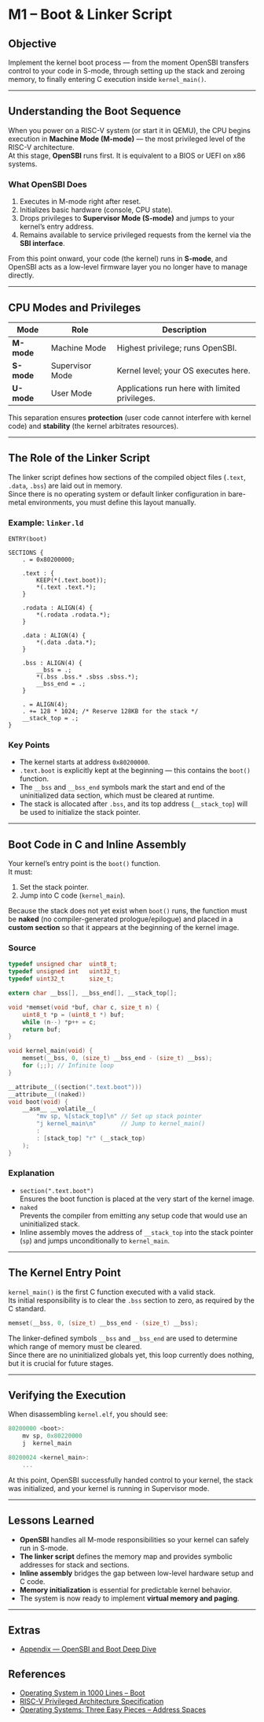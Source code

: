 # M1 – Boot & Linker Script

## Objective
Implement the kernel boot process — from the moment OpenSBI transfers control to your code in S-mode, through setting up the stack and zeroing memory, to finally entering C execution inside `kernel_main()`.

---

## Understanding the Boot Sequence

When you power on a RISC-V system (or start it in QEMU), the CPU begins execution in **Machine Mode (M-mode)** — the most privileged level of the RISC-V architecture.  
At this stage, **OpenSBI** runs first. It is equivalent to a BIOS or UEFI on x86 systems.

### What OpenSBI Does
1. Executes in M-mode right after reset.  
2. Initializes basic hardware (console, CPU state).  
3. Drops privileges to **Supervisor Mode (S-mode)** and jumps to your kernel’s entry address.  
4. Remains available to service privileged requests from the kernel via the **SBI interface**.

From this point onward, your code (the kernel) runs in **S-mode**, and OpenSBI acts as a low-level firmware layer you no longer have to manage directly.

---

## CPU Modes and Privileges

| Mode | Role | Description |
|------|------|-------------|
| **M-mode** | Machine Mode | Highest privilege; runs OpenSBI. |
| **S-mode** | Supervisor Mode | Kernel level; your OS executes here. |
| **U-mode** | User Mode | Applications run here with limited privileges. |

This separation ensures **protection** (user code cannot interfere with kernel code) and **stability** (the kernel arbitrates resources).

---

## The Role of the Linker Script

The linker script defines how sections of the compiled object files (`.text`, `.data`, `.bss`) are laid out in memory.  
Since there is no operating system or default linker configuration in bare-metal environments, you must define this layout manually.

### Example: `linker.ld`

``` ld
ENTRY(boot)

SECTIONS {
    . = 0x80200000;

    .text : {
        KEEP(*(.text.boot));
        *(.text .text.*);
    }

    .rodata : ALIGN(4) {
        *(.rodata .rodata.*);
    }

    .data : ALIGN(4) {
        *(.data .data.*);
    }

    .bss : ALIGN(4) {
        __bss = .;
        *(.bss .bss.* .sbss .sbss.*);
        __bss_end = .;
    }

    . = ALIGN(4);
    . += 128 * 1024; /* Reserve 128KB for the stack */
    __stack_top = .;
}

```

### Key Points
- The kernel starts at address `0x80200000`.  
- `.text.boot` is explicitly kept at the beginning — this contains the `boot()` function.  
- The `__bss` and `__bss_end` symbols mark the start and end of the uninitialized data section, which must be cleared at runtime.  
- The stack is allocated after `.bss`, and its top address (`__stack_top`) will be used to initialize the stack pointer.

---

## Boot Code in C and Inline Assembly

Your kernel’s entry point is the `boot()` function.  
It must:
1. Set the stack pointer.  
2. Jump into C code (`kernel_main`).  

Because the stack does not yet exist when `boot()` runs, the function must be **naked** (no compiler-generated prologue/epilogue) and placed in a **custom section** so that it appears at the beginning of the kernel image.

### Source

```c
typedef unsigned char  uint8_t;
typedef unsigned int   uint32_t;
typedef uint32_t       size_t;

extern char __bss[], __bss_end[], __stack_top[];

void *memset(void *buf, char c, size_t n) {
    uint8_t *p = (uint8_t *) buf;
    while (n--) *p++ = c;
    return buf;
}

void kernel_main(void) {
    memset(__bss, 0, (size_t) __bss_end - (size_t) __bss);
    for (;;); // Infinite loop
}

__attribute__((section(".text.boot")))
__attribute__((naked))
void boot(void) {
    __asm__ __volatile__(
        "mv sp, %[stack_top]\n" // Set up stack pointer
        "j kernel_main\n"       // Jump to kernel_main()
        :
        : [stack_top] "r" (__stack_top)
    );
}

```

### Explanation
- `section(".text.boot")`  
  Ensures the boot function is placed at the very start of the kernel image.  
- `naked`  
  Prevents the compiler from emitting any setup code that would use an uninitialized stack.  
- Inline assembly moves the address of `__stack_top` into the stack pointer (`sp`) and jumps unconditionally to `kernel_main`.

---

## The Kernel Entry Point

`kernel_main()` is the first C function executed with a valid stack.  
Its initial responsibility is to clear the `.bss` section to zero, as required by the C standard.

```c
memset(__bss, 0, (size_t) __bss_end - (size_t) __bss);
```

The linker-defined symbols `__bss` and `__bss_end` are used to determine which range of memory must be cleared.  
Since there are no uninitialized globals yet, this loop currently does nothing, but it is crucial for future stages.

---

## Verifying the Execution

When disassembling `kernel.elf`, you should see:

```c 
80200000 <boot>:
    mv sp, 0x80220000
    j  kernel_main

80200024 <kernel_main>:
    ...
```

At this point, OpenSBI successfully handed control to your kernel, the stack was initialized, and your kernel is running in Supervisor mode.

---

## Lessons Learned

- **OpenSBI** handles all M-mode responsibilities so your kernel can safely run in S-mode.  
- **The linker script** defines the memory map and provides symbolic addresses for stack and sections.  
- **Inline assembly** bridges the gap between low-level hardware setup and C code.  
- **Memory initialization** is essential for predictable kernel behavior.  
- The system is now ready to implement **virtual memory and paging**.

---

## Extras
- [Appendix — OpenSBI and Boot Deep Dive](appendix-opensbi.md)


## References
- [Operating System in 1000 Lines – Boot](https://operating-system-in-1000-lines.vercel.app/en/02-boot)  
- [RISC-V Privileged Architecture Specification](https://riscv.org/technical/specifications/)  
- [Operating Systems: Three Easy Pieces – Address Spaces](https://pages.cs.wisc.edu/~remzi/OSTEP/)  
